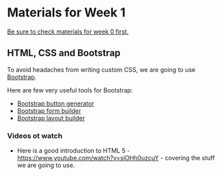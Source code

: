 # Materials for Week 1

[Be sure to check materials for week 0 first.](https://github.com/HackBulgaria/Frontend-JavaScript-1/blob/master/week0/materials.md)

## HTML, CSS and Bootstrap

To avoid headaches from writing custom CSS, we are going to use [Bootstrap](http://getbootstrap.com/).

Here are few very useful tools for Bootstrap:

* [Bootstrap button generator](http://www.plugolabs.com/twitter-bootstrap-button-generator/)
* [Bootstrap form builder](http://minikomi.github.io/Bootstrap-Form-Builder/)
* [Bootstrap layout builder](http://www.layoutit.com/)

### Videos ot watch

* Here is a good introduction to HTML 5 - https://www.youtube.com/watch?v=siOHh0uzcuY - covering the stuff we are going to use.
